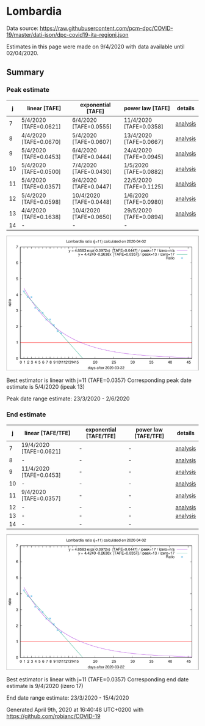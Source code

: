 # Lombardia


Data source: https://raw.githubusercontent.com/pcm-dpc/COVID-19/master/dati-json/dpc-covid19-ita-regioni.json

Estimates in this page were made on 9/4/2020 with data available until 02/04/2020.


## Summary 

### Peak estimate 
|j|linear [TAFE]|exponential [TAFE]|power law [TAFE]|details|
|---|----|-----------|---------|-------|
|7|5/4/2020 [TAFE=0.0621]|6/4/2020 [TAFE=0.0555]|11/4/2020 [TAFE=0.0358]|[analysis](COVID-19_lombardia_j7_2020-04-02.md)|
|8|4/4/2020 [TAFE=0.0670]|5/4/2020 [TAFE=0.0607]|13/4/2020 [TAFE=0.0667]|[analysis](COVID-19_lombardia_j8_2020-04-02.md)|
|9|5/4/2020 [TAFE=0.0453]|6/4/2020 [TAFE=0.0444]|24/4/2020 [TAFE=0.0945]|[analysis](COVID-19_lombardia_j9_2020-04-02.md)|
|10|5/4/2020 [TAFE=0.0500]|7/4/2020 [TAFE=0.0430]|1/5/2020 [TAFE=0.0882]|[analysis](COVID-19_lombardia_j10_2020-04-02.md)|
|11|5/4/2020 [TAFE=0.0357]|9/4/2020 [TAFE=0.0447]|22/5/2020 [TAFE=0.1125]|[analysis](COVID-19_lombardia_j11_2020-04-02.md)|
|12|5/4/2020 [TAFE=0.0598]|10/4/2020 [TAFE=0.0448]|1/6/2020 [TAFE=0.0980]|[analysis](COVID-19_lombardia_j12_2020-04-02.md)|
|13|4/4/2020 [TAFE=0.1638]|10/4/2020 [TAFE=0.0650]|29/5/2020 [TAFE=0.0894]|[analysis](COVID-19_lombardia_j13_2020-04-02.md)|
|14|-|-|-||

![best peak estimate](COVID-19_lombardia_j11_2020-04-02.png)

Best estimator is linear with j=11 (TAFE=0.0357)
Corresponding peak date estimate is 5/4/2020 (ipeak 13)


Peak date range estimate: 23/3/2020 - 2/6/2020

### End estimate 
|j|linear [TAFE/TFE]|exponential [TAFE/TFE]|power law [TAFE/TFE]|details|
|---|----|-----------|---------|-------|
|7|19/4/2020 [TAFE=0.0621]|-|-|[analysis](COVID-19_lombardia_j7_2020-04-02.md)|
|8|-|-|-|[analysis](COVID-19_lombardia_j8_2020-04-02.md)|
|9|11/4/2020 [TAFE=0.0453]|-|-|[analysis](COVID-19_lombardia_j9_2020-04-02.md)|
|10|-|-|-|[analysis](COVID-19_lombardia_j10_2020-04-02.md)|
|11|9/4/2020 [TAFE=0.0357]|-|-|[analysis](COVID-19_lombardia_j11_2020-04-02.md)|
|12|-|-|-|[analysis](COVID-19_lombardia_j12_2020-04-02.md)|
|13|-|-|-|[analysis](COVID-19_lombardia_j13_2020-04-02.md)|
|14|-|-|-||

![best zero estimate](COVID-19_lombardia_j11_2020-04-02.png)

Best estimator is linear with j=11 (TAFE=0.0357)
Corresponding end date estimate is 9/4/2020 (izero 17)


End date range estimate: 23/3/2020 - 15/4/2020

Generated April 9th, 2020 at 16:40:48 UTC+0200 with https://github.com/robianc/COVID-19
